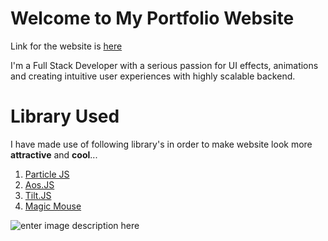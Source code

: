 # Welcome to My Portfolio Website
Link for the website is [here](https://pranjal7852.github.io/portfolio/)

I'm a Full Stack Developer with a serious passion for UI effects, animations and creating intuitive user experiences with highly scalable backend.


# Library Used

I have made use of following library's in order to make website look more
**attractive** and **cool**...

 1. [Particle JS](https://vincentgarreau.com/particles.js/) 
 2. [Aos.JS](https://michalsnik.github.io/aos/) 
 3. [Tilt.JS](https://gijsroge.github.io/tilt.js/) 
 4. [Magic Mouse](https://magicmousejs.web.app/) 

![enter image description here](https://ibb.co/p2zC93s)
